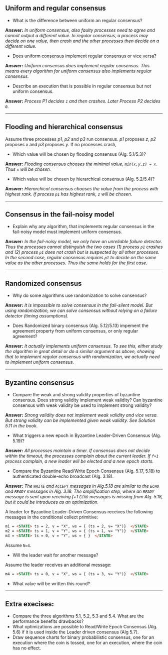 
## Uniform and regular consensus

* What is the difference between uniform an regular consensus?

__Answer:__ *In uniform consensus, also faulty processes need to agree and cannot output a different value. In regular consensus, a process may decide on one value, then crash and the other processes then decide on a different value.*

* Does uniform consensus implement regular consensus or vice versa?

__Answer:__ *Uniform consensus does implement regular consensus. This means every algorithm for uniform consensus also implements regular consensus.*

* Describe an execution that is possible in regular consensus but not uniform consensus.

__Answer:__ *Process P1 decides `1` and then crashes. Later Process P2 decides `0`.*

---

## Flooding and hierarchical consensus

Assume three processes *p1*, *p2* and *p3* run consensus. *p1* proposes *z*, *p2* proposes *x* and *p3* proposes *y*.
If no processes crash,

* Which value will be chosen by flooding consensus (Alg. 5.1/5.3)?

__Answer:__ *Flooding consensus chooses the minimal value, `min(x,y,z) = x`. Thus `x` will be chosen.*

* Which value will be chosen by hierarchical consensus (Alg. 5.2/5.4)?

__Answer:__ *Hierarchical consensus chooses the value from the process with highest rank. If process `p1` has highest rank, `z` will be chosen.*

---

## Consensus in the fail-noisy model

* Explain why any algorithm, that implements regular consensus in the fail-noisy model must implement uniform consensus.

__Answer:__ *In the fail-noisy model, we only have an unreliable failure detector. Thus the processes cannot distinguish the two cases (1) process `p1` crashes and (2) process `p1` does not crash but is suspected by all other processes. In the second case, regular consensus requires `p1` to decide on the same value as the other processes. Thus the same holds for the first case.*

---

## Randomized consensus

* Why do some algorithms use randomization to solve consensus?

__Answer:__ *It is impossible to solve consensus in the fail-silent model. But using randomization, we can solve consensus without relying on a failure detector (timing assumptions).*

* Does Randomized binary consensus (Alg. 5.12/5.13) 
impement the agreement property from uniform consensus, or only regular agreement?

__Answer:__ *It actually implements uniform consensus. To see this, either study the algorithm in great detail or do a similar argument as above, showing that to implement regular consensus with randomization, we actually need to implement uniform consensus.*

---

## Byzantine consensus

* Compare the weak and strong validity properties of byzantine consensus. Does strong validity implement weak validity?
Can byzantine consensus with weak validity be used to implement strong validity?

__Answer:__ *Strong validity does not implement weak validity and vice versa. But strong validity can be implemented given weak validity. See Solution 5.11 in the book.*

* What triggers a new epoch in Byzantine Leader-Driven Consensus (Alg. 5.19)?

__Answer:__ *All processes maintain a timer. If consensus does not decide within the timeout, the processes complain about the current leader. If `f+1` process complain, a new leader will be elected and a new epoch starts.*

* Compare the Byzantine Read/Write Epoch Consensus (Alg. 5.17, 5.18) to authenticated double-echo broadcast (Alg. 3.18).

__Answer:__ *The `WRITE` and `ACCEPT` messages in Alg.5.18 are similar to the `ECHO` and `READY` messages in Alg. 3.18. The amplification step, where an `READY` message is sent upon receiving f+1 `ECHO` messages is missing from Alg. 5.18, but it could be introduces as an optimization.*

A leader for Byzantine Leader-Driven Consensus receives the following messages in the conditional collect primitive:
```html
m1 = <STATE> ts = 2, v = "X", ws = { (ts = 2, v= "X")}  </STATE>
m2 = <STATE> ts = 1, v = "Y", ws = { (ts = 1, v= "Y")}  </STATE>
m3 = <STATE> ts = 0, v = "Y", ws = { }  </STATE>
```
Assume `N=4`.
* Will the leader wait for another message?

Assume the leader receives an additional message:
```html
m4 = <STATE> ts = 0, v = "X", ws = { (ts = 3, v= "Y")}  </STATE>
```
* What value will be written this round?

---

## Extra execises:

* Compare the three algorithms 5.1, 5.2, 5.3 and 5.4. What are the performance benefits drawbacks?
* What optimizations are possible to Read/Write Epoch Consensus (Alg. 5.6) if it is used inside the Leader driven consensus (Alg 5.7).
* Draw sequence charts for binary probabilistic consensus, one for an execution where the coin is tossed, one for an execution, where the coin has no effect.

